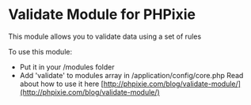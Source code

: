 Validate Module for PHPixie
====================

This module allows you to validate data using a set of rules

To use this module:
* Put it in your /modules folder
* Add 'validate' to modules array in /application/config/core.php
Read about how to use it here [http://phpixie.com/blog/validate-module/](http://phpixie.com/blog/validate-module/)
